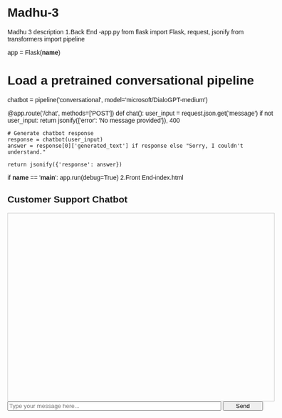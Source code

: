 # Madhu-3
Madhu 3 description 
1.Back End -app.py
from flask import Flask, request, jsonify
from transformers import pipeline

app = Flask(__name__)

# Load a pretrained conversational pipeline
chatbot = pipeline('conversational', model='microsoft/DialoGPT-medium')

@app.route('/chat', methods=['POST'])
def chat():
    user_input = request.json.get('message')
    if not user_input:
        return jsonify({'error': 'No message provided'}), 400
    
    # Generate chatbot response
    response = chatbot(user_input)
    answer = response[0]['generated_text'] if response else "Sorry, I couldn't understand."
    
    return jsonify({'response': answer})

if __name__ == '__main__':
    app.run(debug=True)
2.Front End-index.html
	<!DOCTYPE html>
<html lang="en">
<head>
  <meta charset="UTF-8" />
  <title>Customer Support Chatbot</title>
  <style>
    body { font-family: Arial, sans-serif; max-width: 600px; margin: auto; padding: 20px; }
    #chatbox { border: 1px solid #ccc; padding: 10px; height: 400px; overflow-y: scroll; }
    .user { color: blue; }
    .bot { color: green; }
    #message { width: 80%; }
    #send { width: 15%; }
  </style>
</head>
<body>
  <h2>Customer Support Chatbot</h2>
  <div id="chatbox"></div>
  <input type="text" id="message" placeholder="Type your message here..." />
  <button id="send">Send</button>

  <script>
    const chatbox = document.getElementById('chatbox');
    const messageInput = document.getElementById('message');
    const sendButton = document.getElementById('send');

    function appendMessage(sender, text) {
      const p = document.createElement('p');
      p.className = sender;
      p.textContent = (sender === 'user' ? 'You: ' : 'Bot: ') + text;
      chatbox.appendChild(p);
      chatbox.scrollTop = chatbox.scrollHeight;
    }

    async function sendMessage() {
      const message = messageInput.value.trim();
      if (!message) return;
      appendMessage('user', message);
      messageInput.value = '';

      const response = await fetch('/chat', {
        method: 'POST',
        headers: { 'Content-Type': 'application/json' },
        body: JSON.stringify({ message })
      });
      const data = await response.json();
      appendMessage('bot', data.response);
    }

    sendButton.addEventListener('click', sendMessage);
    messageInput.addEventListener('keypress', e => {
      if (e.key === 'Enter') sendMessage();
    });
  </script>
</body>
</html>
